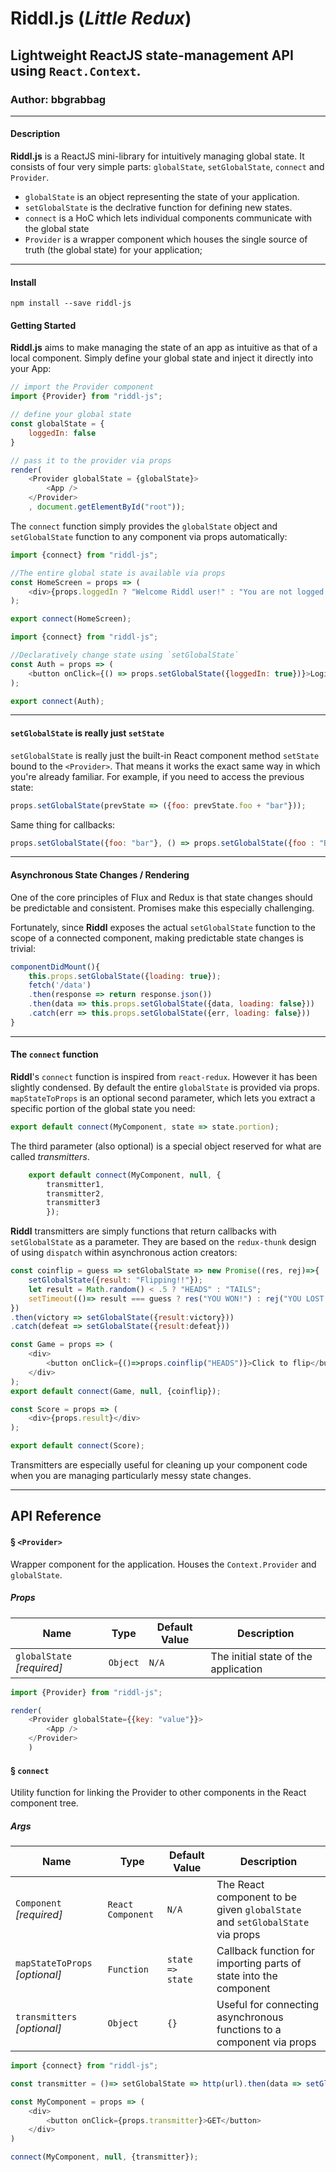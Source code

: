 # Riddl.js (*Little Redux*)
## Lightweight ReactJS state-management API using `React.Context`.

### Author: **bbgrabbag**

---

#### Description
**Riddl.js** is a ReactJS mini-library for intuitively managing global state. It consists of four very simple parts: `globalState`, `setGlobalState`, `connect` and `Provider`.

* `globalState` is an object representing the state of your application.
* `setGlobalState` is the declrative function for defining new states.
* `connect` is a HoC which lets individual components communicate with the global state
* `Provider` is a wrapper component which houses the single source of truth (the global state) for your application;
---

#### Install

`npm install --save riddl-js`

#### Getting Started

**Riddl.js** aims to make managing the state of an app as intuitive as that of a local component. Simply define your global state and inject it directly into your App:

```javascript
// import the Provider component
import {Provider} from "riddl-js";

// define your global state
const globalState = {
    loggedIn: false
}

// pass it to the provider via props
render(
    <Provider globalState = {globalState}>
        <App />
    </Provider>
    , document.getElementById("root"));
```

The `connect` function simply provides the `globalState` object and `setGlobalState` function to any component via props automatically:

```javascript
import {connect} from "riddl-js";

//The entire global state is available via props
const HomeScreen = props => (
    <div>{props.loggedIn ? "Welcome Riddl user!" : "You are not logged in"}</div>
);

export connect(HomeScreen);
```
```javascript
import {connect} from "riddl-js";

//Declaratively change state using `setGlobalState`
const Auth = props => (
    <button onClick={() => props.setGlobalState({loggedIn: true})}>Login</button>
);

export connect(Auth);
```

---

#### `setGlobalState` is really just `setState`

`setGlobalState` is really just the built-in React component method `setState` bound to the `<Provider>`. That means it works the exact same way in which you're already familiar. For example, if you need to access the previous state: 
```javascript
props.setGlobalState(prevState => ({foo: prevState.foo + "bar"}));
```

Same thing for callbacks:
```javascript
props.setGlobalState({foo: "bar"}, () => props.setGlobalState({foo : "BAR"})));
```
---

#### Asynchronous State Changes / Rendering
One of the core principles of Flux and Redux is that state changes should be predictable and consistent. Promises make this especially challenging. 

Fortunately, since **Riddl** exposes the actual `setGlobalState` function to the scope of a connected component, making predictable state changes is trivial:

```javascript
componentDidMount(){
    this.props.setGlobalState({loading: true});
    fetch('/data')
    .then(response => return response.json())
    .then(data => this.props.setGlobalState({data, loading: false}))
    .catch(err => this.props.setGlobalState({err, loading: false}))
}
```

---

#### The `connect` function
**Riddl**'s `connect` function is inspired from `react-redux`. However it has been slightly condensed. By default the entire `globalState` is provided via props. `mapStateToProps` is an optional second parameter, which lets you extract a specific portion of the global state you need:

```javascript
export default connect(MyComponent, state => state.portion);
```

The third parameter (also optional) is a special object reserved for what are called *transmitters*. 

```javascript
    export default connect(MyComponent, null, {
        transmitter1, 
        transmitter2, 
        transmitter3
        });
```

**Riddl** transmitters are simply functions that return callbacks with `setGlobalState` as a parameter. They are based on the `redux-thunk` design of using `dispatch` within asynchronous action creators:

```javascript
const coinflip = guess => setGlobalState => new Promise((res, rej)=>{
    setGlobalState({result: "Flipping!!"});
    let result = Math.random() < .5 ? "HEADS" : "TAILS";
    setTimeout(()=> result === guess ? res("YOU WON!") : rej("YOU LOST!"), 1200);
})
.then(victory => setGlobalState({result:victory}))
.catch(defeat => setGlobalState({result:defeat}))
```
```javascript
const Game = props => (
    <div>
        <button onClick={()=>props.coinflip("HEADS")}>Click to flip</button>
    </div>
);
export default connect(Game, null, {coinflip});
```
```javascript
const Score = props => (
    <div>{props.result}</div>
);

export default connect(Score);
```
Transmitters are especially useful for cleaning up your component code when you are managing particularly messy state changes.

---

## API Reference

#### § `<Provider>`
Wrapper component for the application. Houses the `Context.Provider` and `globalState`.

##### Props
Name | Type | Default Value | Description
--- | --- | --- | ---
`globalState` *[required]* | `Object` | `N/A` | The initial state of the application

```javascript
import {Provider} from "riddl-js";

render(
    <Provider globalState={{key: "value"}}> 
        <App /> 
    </Provider>
    )
```

#### § `connect`
Utility function for linking the Provider to other components in the React component tree.

##### Args
Name | Type | Default Value | Description
--- | --- | --- | ---
`Component` *[required]* | `React Component` | `N/A` | The React component to be given `globalState` and `setGlobalState` via props
`mapStateToProps` *[optional]* | `Function` | `state => state` | Callback function for importing parts of state into the component
`transmitters` *[optional]* | `Object` | `{}` | Useful for connecting asynchronous functions to a component via props

```javascript
import {connect} from "riddl-js";

const transmitter = ()=> setGlobalState => http(url).then(data => setGlobalState({data}));

const MyComponent = props => (
    <div>
        <button onClick={props.transmitter}>GET</button>
    </div>
)

connect(MyComponent, null, {transmitter});
```